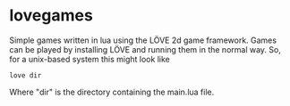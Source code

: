 # lovegames
Simple games written in lua using the LÖVE 2d game framework.
Games can be played by installing LÖVE and running
them in the normal way. So, for a unix-based system this might look like

    love dir
    
Where "dir" is the directory containing the main.lua file.
